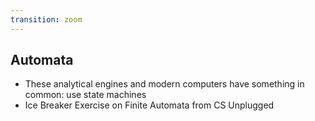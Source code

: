 ```yaml
---
transition: zoom
---
```


## Automata

- These analytical engines and modern computers have something in common: use state machines
- Ice Breaker Exercise on Finite Automata from CS Unplugged

<!-- From https://classic.csunplugged.org/wp-content/uploads/2014/12/unplugged-11-finite_state_automata.pdf
Shipwreck Bay <Start> [ A = Musket Hill, B = Dead Man's Island ]
Pirates' Island [ A = Shipwreck Bay, B = Musket Hill ]
Musket Hill [A = Pirate's Island, B = Mutineer's Island ]
Dead Man's Island [ A = Musket Hill, B = Shipwreck Bay ]
Mutineer's Island [ A = Smugglers' Cove, B = Dead Man's Island ]
Smuggler's Cove [ A = Pirate's Island, B = Treasure Island ]
Treasure Island <Goal>
... state with no exits?
-->